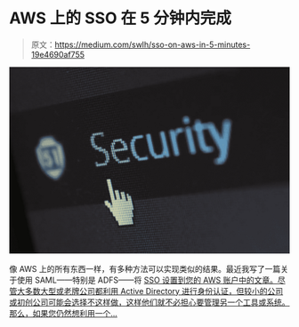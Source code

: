 # AWS 上的 SSO 在 5 分钟内完成

> 原文：<https://medium.com/swlh/sso-on-aws-in-5-minutes-19e4690af755>

![](img/41a906cab88975427b0c708938b78fa1.png)

像 AWS 上的所有东西一样，有多种方法可以实现类似的结果。最近我写了一篇关于使用 SAML——特别是 ADFS——将 [SSO 设置到您的 AWS 账户中的文章。尽管大多数大型或老牌公司都利用 Active Directory 进行身份认证，但较小的公司或初创公司可能会选择不这样做，这样他们就不必担心要管理另一个工具或系统。那么，如果您仍然想利用一个…](/swlh/securing-your-aws-accounts-with-saml-authentication-2c1435758d8c)